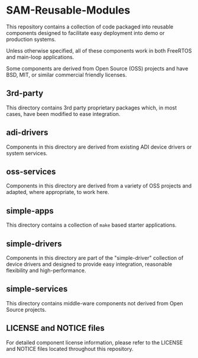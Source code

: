 # SAM-Reusable-Modules

This repository contains a collection of code packaged into reusable components designed to facilitate easy deployment into demo or production systems.

Unless otherwise specified, all of these components work in both FreeRTOS and main-loop applications.

Some components are derived from Open Source (OSS) projects and have BSD, MIT, or similar commercial friendly licenses.

## 3rd-party

This directory contains 3rd party proprietary packages which, in most cases, have been modified to ease integration.

## adi-drivers

Components in this directory are derived from existing ADI device drivers or system services.

## oss-services

Components in this directory are derived from a variety of OSS projects and adapted, where appropriate, to work here.

## simple-apps

This directory contains a collection of `make` based starter applications.

## simple-drivers

Components in this directory are part of the "simple-driver" collection of device drivers and designed to provide easy integration, reasonable flexibility and high-performance.

## simple-services

This directory contains middle-ware components not derived from Open Source projects.

## LICENSE and NOTICE files

For detailed component license information, please refer to the LICENSE and NOTICE files located throughout this repository.
